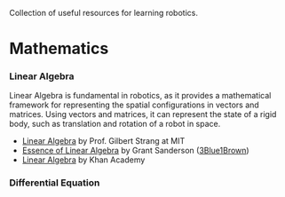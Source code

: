 
Collection of useful resources for learning robotics. 

#  Mathematics

### Linear Algebra

Linear Algebra is fundamental in robotics, as it provides a mathematical framework for representing the spatial configurations in vectors and matrices. Using vectors and matrices, it can represent the state of a rigid body, such as translation and rotation of a robot in space. 
- [Linear Algebra](https://ocw.mit.edu/courses/18-06-linear-algebra-spring-2010/) by Prof. Gilbert Strang at MIT
- [Essence of Linear Algebra](https://www.3blue1brown.com/topics/linear-algebra) by Grant Sanderson ([3Blue1Brown](https://www.youtube.com/@3blue1brown))
- [Linear Algebra](https://www.khanacademy.org/math/linear-algebra) by Khan Academy
### Differential Equation




